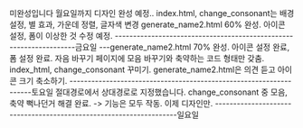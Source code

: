 미완성입니다
월요일까지 디자인 완성 예정..
index.html, change_consonant는 배경 설정, 별 효과, 가운데 정렬, 글자색 변경
generate_name2.html 60% 완성. 아이콘 설정, 폼이 이상한 것 수정 예정.
-------------------------------------------------------------------금요일
---generate_name2.html 70% 완성. 아이콘 설정 완료, 폼 설정 완료. 자음 바꾸기 페이지에 모음 바꾸기와 축약하는 코드 형태만 갖춤.
index_html, change_consonant 꾸미기. generate_name2.html은 의견 듣고 아이콘 크기 축소하기.
-------------------------------------------------------------------토요일
절대경로에서 상대경로로 지정했습니다.
change_consonant 중 모음, 축약 뻑나던거 해결 완료. -> 기능은 모두 작동. 이제 디자인만.
-------------------------------------------------------------------일요일
